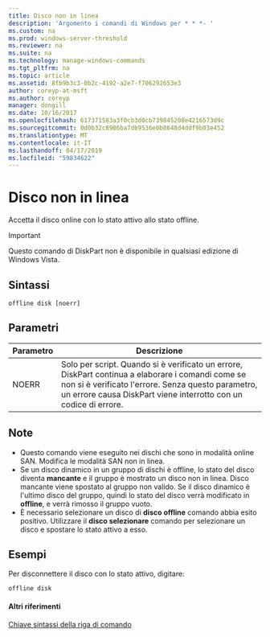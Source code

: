 ```yaml
---
title: Disco non in linea
description: 'Argomento i comandi di Windows per * * *- '
ms.custom: na
ms.prod: windows-server-threshold
ms.reviewer: na
ms.suite: na
ms.technology: manage-windows-commands
ms.tgt_pltfrm: na
ms.topic: article
ms.assetid: 8fb9b3c3-0b2c-4192-a2e7-f706292653e3
author: coreyp-at-msft
ms.author: coreyp
manager: dongill
ms.date: 10/16/2017
ms.openlocfilehash: 617371583a3f0cb3d0cb739845208e4216573d9c
ms.sourcegitcommit: 0d0b32c8986ba7db9536e0b8648d4ddf9b03e452
ms.translationtype: MT
ms.contentlocale: it-IT
ms.lasthandoff: 04/17/2019
ms.locfileid: "59834622"
---
```

# <a name="offline-disk"></a>Disco non in linea



Accetta il disco online con lo stato attivo allo stato offline.

> [!IMPORTANT]
> Questo comando di DiskPart non è disponibile in qualsiasi edizione di Windows Vista.

## <a name="syntax"></a>Sintassi

```
offline disk [noerr]
```

## <a name="parameters"></a>Parametri

|Parametro|Descrizione|
|---------|-----------|
|NOERR|Solo per script. Quando si è verificato un errore, DiskPart continua a elaborare i comandi come se non si è verificato l'errore. Senza questo parametro, un errore causa DiskPart viene interrotto con un codice di errore.|

## <a name="remarks"></a>Note

-   Questo comando viene eseguito nei dischi che sono in modalità online SAN. Modifica le modalità SAN non in linea.
-   Se un disco dinamico in un gruppo di dischi è offline, lo stato del disco diventa **mancante** e il gruppo è mostrato un disco non in linea. Disco mancante viene spostato al gruppo non valido. Se il disco dinamico è l'ultimo disco del gruppo, quindi lo stato del disco verrà modificato in **offline**, e verrà rimosso il gruppo vuoto.
-   È necessario selezionare un disco di **disco offline** comando abbia esito positivo. Utilizzare il **disco selezionare** comando per selezionare un disco e spostare lo stato attivo a esso.

## <a name="BKMK_examples"></a>Esempi

Per disconnettere il disco con lo stato attivo, digitare:
```
offline disk
```

#### <a name="additional-references"></a>Altri riferimenti

[Chiave sintassi della riga di comando](command-line-syntax-key.md)

